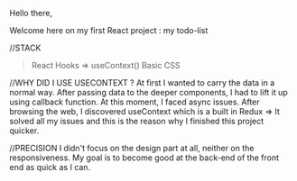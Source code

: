 Hello there,

Welcome here on my first React project : my todo-list

//STACK

> React Hooks => useContext()
> Basic CSS

//WHY DID I USE USECONTEXT ?
At first I wanted to carry the data in a normal way. After passing data to the deeper components, I had to lift it up using callback function. At this moment, I faced async issues. After browsing the web, I discovered useContext which is a built in Redux => It solved all my issues and this is the reason why I finished this project quicker.

//PRECISION
I didn't focus on the design part at all, neither on the responsiveness. My goal is to become good at the back-end of the front end as quick as I can.
